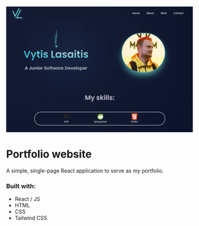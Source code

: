 ![search.png](https://github.com/Vlasaitis/vytisportfolio/blob/master/vytisportfolio/portfolio%20frontpage.png)
# Portfolio website
A simple, single-page React application to serve as my portfolio.

### Built with:
* React / JS
* HTML
* CSS
* Tailwind CSS
